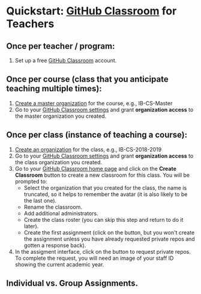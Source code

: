 # Quickstart: [GitHub Classroom](https://classroom.github.com) for Teachers

## Once per teacher / program:

1. Set up a free [GitHub Classroom](https://education.github.com/discount_requests/new) account.

## Once per course (class that you anticipate teaching multiple times):

1. [Create a master organization](https://github.com/organizations/new) for the course, e.g., IB-CS-Master
1. Go to your [GitHub Classroom settings](https://github.com/settings/connections/applications/64a051cf1598b9f0658f) and grant **organization access** to the master organization you created.

## Once per class (instance of teaching a course):

1. [Create an organization](https://github.com/organizations/new) for the class, e.g., IB-CS-2018-2019
1. Go to your [GitHub Classroom settings](https://github.com/settings/connections/applications/64a051cf1598b9f0658f) and grant **organization access** to the class organization you created.
1. Go to your [GitHub Classroom home page](https://classroom.github.com/classrooms) and click on the **Create Classroom** button to create a new classroom for this class. You will be prompted to:
   - Select the organization that you created for the class, the name is truncated, so it helps to remember the avatar (it is also likely to be the last one).
   - Rename the classroom.
   - Add additional administrators.
   - Create the class roster (you can skip this step and return to do it later).
   - Create the first assignment (click on the button, but you won't create the assignment unless you have already requested private repos and gotten a response back).
1. In the assigment interface, click on the button to request private repos. To complete the request, you will need an image of your staff ID showing the current academic year.


## Individual vs. Group Assignments.

